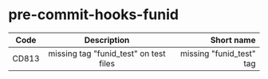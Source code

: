pre-commit-hooks-funid
==================


| Code          |               Description               |                Short name |
|---------------|:---------------------------------------:|--------------------------:|
| CD813         | missing tag "funid_test" on test files  |  missing "funid_test" tag | 
